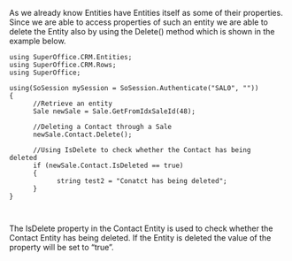 <properties date="2016-05-11"
SortOrder="77"
/>

As we already know Entities have Entities itself as some of their properties. Since we are able to access properties of such an entity we are able to delete the Entity also by using the Delete() method which is shown in the example below.

 

```
using SuperOffice.CRM.Entities;
using SuperOffice.CRM.Rows;
using SuperOffice;
 
using(SoSession mySession = SoSession.Authenticate("SAL0", ""))
{
      //Retrieve an entity
      Sale newSale = Sale.GetFromIdxSaleId(48);
     
      //Deleting a Contact through a Sale
      newSale.Contact.Delete();
 
      //Using IsDelete to check whether the Contact has being    
deleted
      if (newSale.Contact.IsDeleted == true)
      {
            string test2 = "Conatct has being deleted";
      }
}

 
```

The IsDelete property in the Contact Entity is used to check whether the Contact Entity has being deleted. If the Entity is deleted the value of the property will be set to “true”.
